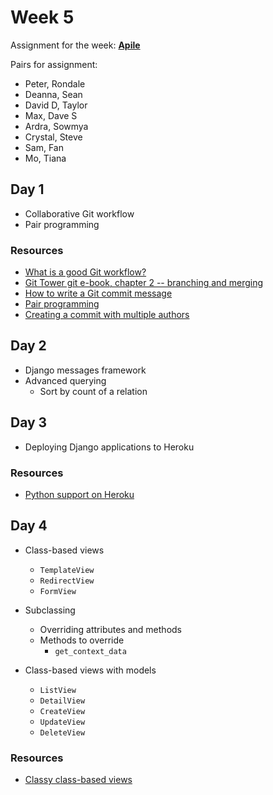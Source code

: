 # Week 5

Assignment for the week: [**Apile**](https://classroom.github.com/g/SqWAa7ZC)

Pairs for assignment:

- Peter, Rondale
- Deanna, Sean
- David D, Taylor
- Max, Dave S
- Ardra, Sowmya
- Crystal, Steve
- Sam, Fan
- Mo, Tiana

## Day 1

- Collaborative Git workflow
- Pair programming

### Resources

- [What is a good Git workflow?](https://help.github.com/articles/what-is-a-good-git-workflow/)
- [Git Tower git e-book, chapter 2 -- branching and merging](https://www.git-tower.com/learn/git/ebook/en/command-line/branching-merging/branching-can-change-your-life#start)
- [How to write a Git commit message](https://chris.beams.io/posts/git-commit/)
- [Pair programming](pair-programming.md)
- [Creating a commit with multiple authors](https://help.github.com/articles/creating-a-commit-with-multiple-authors/)

## Day 2

- Django messages framework
- Advanced querying
  - Sort by count of a relation

## Day 3

- Deploying Django applications to Heroku

### Resources

- [Python support on Heroku](https://devcenter.heroku.com/categories/python-support)

## Day 4

- Class-based views

  - `TemplateView`
  - `RedirectView`
  - `FormView`

- Subclassing

  - Overriding attributes and methods
  - Methods to override
    - `get_context_data`

- Class-based views with models
  - `ListView`
  - `DetailView`
  - `CreateView`
  - `UpdateView`
  - `DeleteView`

### Resources

- [Classy class-based views](http://ccbv.co.uk/)
